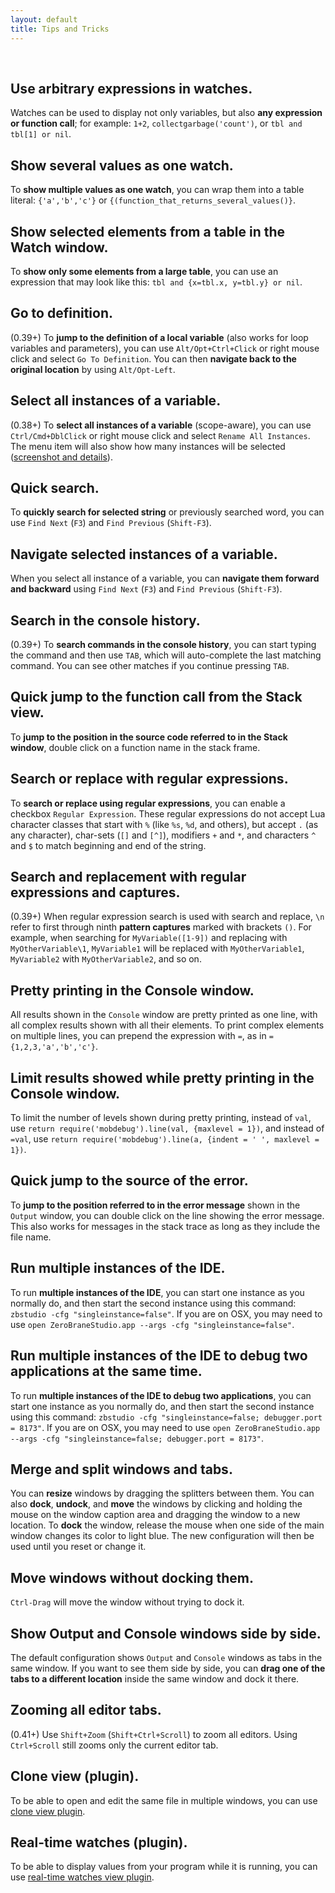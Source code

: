 ```yaml
---
layout: default
title: Tips and Tricks
---
```


<ul id='toc'>&nbsp;</ul>

## Use arbitrary expressions in watches.

Watches can be used to display not only variables, but also **any expression or function call**;
for example: `1+2`, `collectgarbage('count')`, or `tbl and tbl[1] or nil`.

## Show several values as one watch.

To **show multiple values as one watch**, you can wrap them into a table literal: `{'a','b','c'}` or `{(function_that_returns_several_values()}`.

## Show selected elements from a table in the Watch window.

To **show only some elements from a large table**, you can use an expression that may look like this: `tbl and {x=tbl.x, y=tbl.y} or nil`.

## Go to definition.

(0.39+) To **jump to the definition of a local variable** (also works for loop variables and parameters), you can use `Alt/Opt+Ctrl+Click` or right mouse click and select `Go To Definition`.
You can then **navigate back to the original location** by using `Alt/Opt-Left`.

## Select all instances of a variable.

(0.38+) To **select all instances of a variable** (scope-aware), you can use `Ctrl/Cmd+DblClick` or right mouse click and select `Rename All Instances`.
The menu item will also show how many instances will be selected ([screenshot and details](http://notebook.kulchenko.com/zerobrane/scope-aware-variable-indicators-zerobrane-studio)).

## Quick search.

To **quickly search for selected string** or previously searched word, you can use `Find Next` (`F3`) and `Find Previous` (`Shift-F3`).

## Navigate selected instances of a variable.

When you select all instance of a variable, you can **navigate them forward and backward** using `Find Next` (`F3`) and `Find Previous` (`Shift-F3`).

## Search in the console history.

(0.39+) To **search commands in the console history**, you can start typing the command and then use `TAB`, which will auto-complete the last matching command.
You can see other matches if you continue pressing `TAB`.

## Quick jump to the function call from the Stack view.

To **jump to the position in the source code referred to in the Stack window**, double click on a function name in the stack frame.

## Search or replace with regular expressions.

To **search or replace using regular expressions**, you can enable a checkbox `Regular Expression`.
These regular expressions do not accept Lua character classes that start with `%` (like `%s`, `%d`, and others), but accept `.` (as any character), char-sets (`[]` and `[^]`), modifiers `+` and `*`, and characters `^` and `$` to match beginning and end of the string.

## Search and replacement with regular expressions and captures.

(0.39+) When regular expression search is used with search and replace, `\n` refer to first through ninth **pattern captures** marked with brackets `()`.
For example, when searching for `MyVariable([1-9])` and replacing with `MyOtherVariable\1`, `MyVariable1` will be replaced with `MyOtherVariable1`, `MyVariable2` with `MyOtherVariable2`, and so on.

## Pretty printing in the Console window.

All results shown in the `Console` window are pretty printed as one line, with all complex results shown with all their elements.
To print complex elements on multiple lines, you can prepend the expression with `=`, as in `={1,2,3,'a','b','c'}`.

## Limit results showed while pretty printing in the Console window.

To limit the number of levels shown during pretty printing, instead of `val`, use `return require('mobdebug').line(val, {maxlevel = 1})`, and instead of `=val`, use `return require('mobdebug').line(a, {indent = ' ', maxlevel = 1})`.

## Quick jump to the source of the error.

To **jump to the position referred to in the error message** shown in the `Output` window, you can double click on the line showing the error message.
This also works for messages in the stack trace as long as they include the file name.

## Run multiple instances of the IDE.

To run **multiple instances of the IDE**, you can start one instance as you normally do, and then start the second instance using this command: `zbstudio -cfg "singleinstance=false"`.
If you are on OSX, you may need to use `open ZeroBraneStudio.app --args -cfg "singleinstance=false"`.

## Run multiple instances of the IDE to debug two applications at the same time.

To run **multiple instances of the IDE to debug two applications**, you can start one instance as you normally do, and then start the second instance using this command: `zbstudio -cfg "singleinstance=false; debugger.port = 8173"`.
If you are on OSX, you may need to use `open ZeroBraneStudio.app --args -cfg "singleinstance=false; debugger.port = 8173"`.

## Merge and split windows and tabs.

You can **resize** windows by dragging the splitters between them.
You can also **dock**, **undock**, and **move** the windows by clicking and holding the mouse on the window caption area and dragging the window to a new location.
To **dock** the window, release the mouse when one side of the main window changes its color to light blue.
The new configuration will then be used until you reset or change it.

## Move windows without docking them.

`Ctrl-Drag` will move the window without trying to dock it.

## Show Output and Console windows side by side.

The default configuration shows `Output` and `Console` windows as tabs in the same window.
If you want to see them side by side, you can **drag one of the tabs to a different location** inside the same window and dock it there.

## Zooming all editor tabs.

(0.41+) Use `Shift+Zoom` (`Shift+Ctrl+Scroll`) to zoom all editors.
Using `Ctrl+Scroll` still zooms only the current editor tab.

## Clone view (plugin).

To be able to open and edit the same file in multiple windows, you can use [clone view plugin](http://notebook.kulchenko.com/zerobrane/clone-editor-view-plugin-for-zerobrane-studio).

## Real-time watches (plugin).

To be able to display values from your program while it is running, you can use [real-time watches view plugin](http://notebook.kulchenko.com/zerobrane/real-time-watches-plugin-zerobrane-studio).
